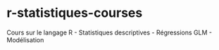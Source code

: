 # r-statistiques-courses
Cours sur le langage R - Statistiques descriptives - Régressions GLM - Modélisation
